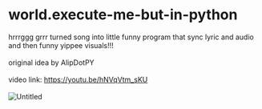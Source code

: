 # world.execute-me-but-in-python
hrrrggg grrr turned song into little funny program that sync lyric and audio and then funny yippee visuals!!!
<br>
<br>
original idea by AlipDotPY
<br>
<br>
video link: https://youtu.be/hNVqVtm_sKU
<br>
<br>
![Untitled](https://github.com/Postigic/world.execute-me-but-in-python/assets/143212308/a1b21414-69a6-4c08-b882-ee92b5c802c6)
